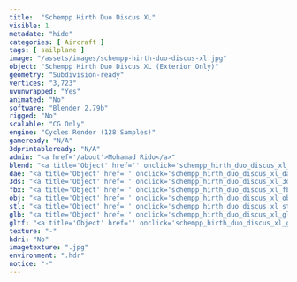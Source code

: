 ```yaml
---
title:  "Schempp Hirth Duo Discus XL"
visible: 1
metadate: "hide"
categories: [ Aircraft ]
tags: [ sailplane ]
image: "/assets/images/schempp-hirth-duo-discus-xl.jpg"
object: "Schempp Hirth Duo Discus XL (Exterior Only)"
geometry: "Subdivision-ready"
vertices: "3,723"
uvunwrapped: "Yes"
animated: "No"
software: "Blender 2.79b"
rigged: "No"
scalable: "CG Only"
engine: "Cycles Render (128 Samples)"
gameready: "N/A"
3dprintableready: "N/A"
admin: "<a href='/about'>Mohamad Rido</a>"
blend: "<a title='Object' href='' onclick='schempp_hirth_duo_discus_xl_blend()' >.zip 726.7 kB</a>"
dae: "<a title='Object' href='' onclick='schempp_hirth_duo_discus_xl_dae()' >.zip 164.6 kB</a>"
3ds: "<a title='Object' href='' onclick='schempp_hirth_duo_discus_xl_3ds()' >.zip 95.3 kB</a>"
fbx: "<a title='Object' href='' onclick='schempp_hirth_duo_discus_xl_fbx()' >.zip 187.2 kB</a>"
obj: "<a title='Object' href='' onclick='schempp_hirth_duo_discus_xl_obj()' >.zip 129.2 kB</a>"
stl: "<a title='Object' href='' onclick='schempp_hirth_duo_discus_xl_stl()' >.zip 152.7 kB</a>"
glb: "<a title='Object' href='' onclick='schempp_hirth_duo_discus_xl_glb()' >.zip 103.0 kB</a>"
gltf: "<a title='Object' href='' onclick='schempp_hirth_duo_discus_xl_gltf()' >.zip 113.3 kB</a>"
texture: "-"
hdri: "No"
imagetexture: ".jpg"
environment: ".hdr"
notice: "-"
---
```

